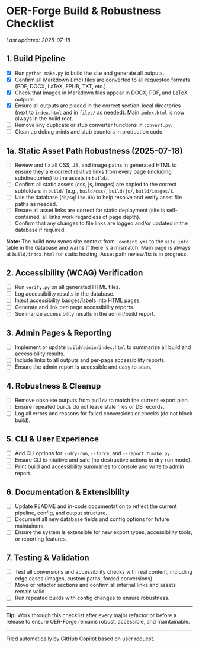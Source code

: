 # OER-Forge Build & Robustness Checklist

_Last updated: 2025-07-18_

## 1. Build Pipeline
- [x] Run `python make.py` to build the site and generate all outputs.
- [x] Confirm all Markdown (.md) files are converted to all requested formats (PDF, DOCX, LaTeX, EPUB, TXT, etc.).
- [x] Check that images in Markdown files appear in DOCX, PDF, and LaTeX outputs.
- [x] Ensure all outputs are placed in the correct section-local directories (next to `index.html` and in `files/` as needed). Main `index.html` is now always in the build root.
- [ ] Remove any duplicate or stub converter functions in `convert.py`.
- [ ] Clean up debug prints and stub counters in production code.
## 1a. Static Asset Path Robustness (2025-07-18)

- [ ] Review and fix all CSS, JS, and image paths in generated HTML to ensure they are correct relative links from every page (including subdirectories) to the assets in `build/`.
- [ ] Confirm all static assets (css, js, images) are copied to the correct subfolders in `build/` (e.g., `build/css/`, `build/js/`, `build/images/`).
- [ ] Use the database (`db/sqlite.db`) to help resolve and verify asset file paths as needed.
- [ ] Ensure all asset links are correct for static deployment (site is self-contained, all links work regardless of page depth).
- [ ] Confirm that any changes to file links are logged and/or updated in the database if required.

**Note:** The build now syncs site context from `_content.yml` to the `site_info` table in the database and warns if there is a mismatch. Main page is always at `build/index.html` for static hosting. Asset path review/fix is in progress.

## 2. Accessibility (WCAG) Verification
- [ ] Run `verify.py` on all generated HTML files.
- [ ] Log accessibility results in the database.
- [ ] Inject accessibility badges/labels into HTML pages.
- [ ] Generate and link per-page accessibility reports.
- [ ] Summarize accessibility results in the admin/build report.

## 3. Admin Pages & Reporting
- [ ] Implement or update `build/admin/index.html` to summarize all build and accessibility results.
- [ ] Include links to all outputs and per-page accessibility reports.
- [ ] Ensure the admin report is accessible and easy to scan.

## 4. Robustness & Cleanup
- [ ] Remove obsolete outputs from `build/` to match the current export plan.
- [ ] Ensure repeated builds do not leave stale files or DB records.
- [ ] Log all errors and reasons for failed conversions or checks (do not block build).

## 5. CLI & User Experience
- [ ] Add CLI options for `--dry-run`, `--force`, and `--report` in `make.py`.
- [ ] Ensure CLI is intuitive and safe (no destructive actions in dry-run mode).
- [ ] Print build and accessibility summaries to console and write to admin report.

## 6. Documentation & Extensibility
- [ ] Update README and in-code documentation to reflect the current pipeline, config, and output structure.
- [ ] Document all new database fields and config options for future maintainers.
- [ ] Ensure the system is extensible for new export types, accessibility tools, or reporting features.

## 7. Testing & Validation
- [ ] Test all conversions and accessibility checks with real content, including edge cases (images, custom paths, forced conversions).
- [ ] Move or refactor sections and confirm all internal links and assets remain valid.
- [ ] Run repeated builds with config changes to ensure robustness.

---

**Tip:** Work through this checklist after every major refactor or before a release to ensure OER-Forge remains robust, accessible, and maintainable.

---

Filed automatically by GitHub Copilot based on user request.

